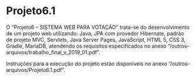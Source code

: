 # Projeto6.1

O “Projeto6 – SISTEMA WEB PARA VOTAÇÃO” trata-se do desenvolvimento de um projeto web utilizando: Java, JPA com provedor Hibernate, padrão de projeto MVC, Servlets, Java Server Pages, JavaScript, HTML 5, CSS 3, Gradle, MariaDB, atendendo os requisitos especificados no anexo “/outros-arquivos/trabalho_final_v_2019_01.pdf”.

Instruções para a execução do projeto estão disponíveis no anexo “/outros-arquivos/Projeto6.1.pdf”.

